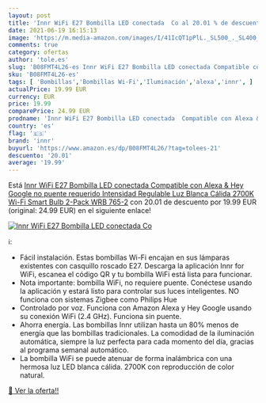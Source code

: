 ```yaml
---
layout: post
title: 'Innr WiFi E27 Bombilla LED conectada  Co al 20.01 % de descuento'
date: 2021-06-19 16:15:13
image: 'https://m.media-amazon.com/images/I/41IcQT1pPlL._SL500_._SL400_.jpg'
comments: true
category: ofertas
author: 'tole.es'
slug: 'B08FMT4L26-es Innr WiFi E27 Bombilla LED conectada Compatible con Alexa...'
sku: 'B08FMT4L26-es'
tags: [ 'Bombillas','Bombillas Wi-Fi','Iluminación','alexa','innr', ]
actualPrice: 19.99 EUR
currency: EUR
price: 19.99
comparePrice: 24.99 EUR
prodname: 'Innr WiFi E27 Bombilla LED conectada  Compatible con Alexa & Hey Google  no puente requerido  Intensidad Regulable  Luz Blanca Cálida 2700K  Wi-Fi Smart Bulb  2-Pack  WRB 765-2'
country: 'es'
flag: '🇪🇸'
brand: 'innr'
buyurl: 'https://www.amazon.es/dp/B08FMT4L26/?tag=tolees-21'
descuento: '20.01'
average: '19.99'
---
```


Está [Innr WiFi E27 Bombilla LED conectada  Compatible con Alexa & Hey Google  no puente requerido  Intensidad Regulable  Luz Blanca Cálida 2700K  Wi-Fi Smart Bulb  2-Pack  WRB 765-2](https://www.amazon.es/dp/B08FMT4L26/?tag=tolees-21) con 20.01 de descuento por 19.99 EUR (original: 24.99 EUR) en el siguiente enlace!

[![Innr WiFi E27 Bombilla LED conectada  Co](https://m.media-amazon.com/images/I/41IcQT1pPlL._SL500_._SL400_.jpg)](https://www.amazon.es/dp/B08FMT4L26/?tag=tolees-21)

ℹ️:

- Fácil instalación. Estas bombillas Wi-Fi encajan en sus lámparas existentes con casquillo roscado E27. Descarga la aplicación Innr for WiFi, escanea el código QR y tu bombilla WiFi está lista para funcionar.
- Nota importante: bombilla WiFi, no requiere puente. Conéctese usando la aplicación y estará listo para controlar sus luces inteligentes. NO funciona con sistemas Zigbee como Philips Hue
- Controlado por voz. Funciona con Amazon Alexa y Hey Google usando su conexión WiFi (2.4 GHz). Funciona sin puente.
- Ahorra energía. Las bombillas Innr utilizan hasta un 80% menos de energía que las bombillas tradicionales. La comodidad de la iluminación automática, siempre la luz perfecta para cada momento del día, gracias al programa semanal automático.
- La bombilla WiFi se puede atenuar de forma inalámbrica con una hermosa luz LED blanca cálida. 2700K con reproducción de color natural.

[🛒 Ver la oferta!!](https://www.amazon.es/dp/B08FMT4L26/?tag=tolees-21)
